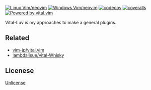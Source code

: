 [![Linux Vim/neovim](https://github.com/LumaKernel/vital-Luv/workflows/Linux%20Vim/neovim/badge.svg)](https://github.com/LumaKernel/vital-Luv/actions?query=workflow%3A%22Linux+Vim%2Fneovim%22)
[![Windows Vim/neovim](https://github.com/LumaKernel/vital-Luv/workflows/Windows%20Vim/neovim/badge.svg)](https://github.com/LumaKernel/vital-Luv/actions?query=workflow%3A%22Windows+Vim%2Fneovim%22)
[![codecov](https://codecov.io/gh/LumaKernel/vital-Luv/branch/master/graph/badge.svg)](https://codecov.io/gh/LumaKernel/vital-Luv)
[![coveralls](https://coveralls.io/repos/github/LumaKernel/vital-Luv/badge.svg?branch=master)](https://coveralls.io/github/LumaKernel/vital-Luv?branch=master)
[![Powered by vital.vim](https://img.shields.io/badge/powered%20by-vital.vim-80273f.svg?style=flat-square)](https://github.com/vim-jp/vital.vim)

Vital-Luv is my approaches to make a general plugins.


## Related

- [vim-jp/vital.vim](https://github.com/vim-jp/vital.vim)
- [lambdalisue/vital-Whisky](https://github.com/lambdalisue/vital-Whisky)

## Licenese

[Unlicense](https://unlicense.org)

